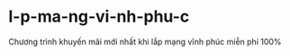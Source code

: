 # l-p-ma-ng-vi-nh-phu-c
Chương trình khuyến mãi mới nhất khi lắp mạng vĩnh phúc miễn phí 100%
